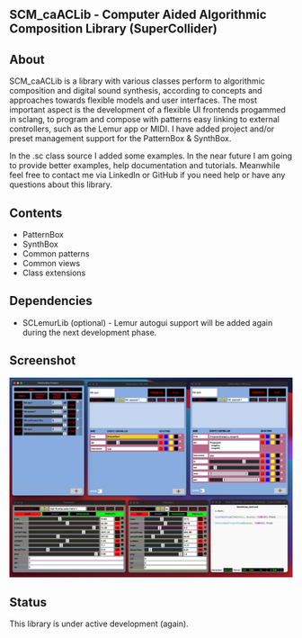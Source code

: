 **SCM_caACLib - Computer Aided Algorithmic Composition Library (SuperCollider)**
---

**About**
---

SCM_caACLib is a library with various classes perform to algorithmic composition and digital sound synthesis, according to concepts and approaches towards flexible models and user interfaces. The most important aspect is the development of a flexible UI frontends progammed in sclang, to program and compose with patterns easy linking to external controllers, such as the Lemur app or MIDI. I have added project and/or preset management support for the PatternBox & SynthBox. 

In the .sc class source I added some examples. In the near future I am going to provide better examples, help documentation and tutorials. Meanwhile feel free to contact me via LinkedIn or GitHub if you need help or have any questions about this library.

**Contents**
---
 
- PatternBox 
- SynthBox
- Common patterns
- Common views
- Class extensions

**Dependencies**
---
  - SCLemurLib (optional) - Lemur autogui support will be added again during the next development phase.

**Screenshot**
---

<img src="Images/Overview.png" alt="SCM_caACLIb Overview">


**Status**
---

This library is under active development (again).








